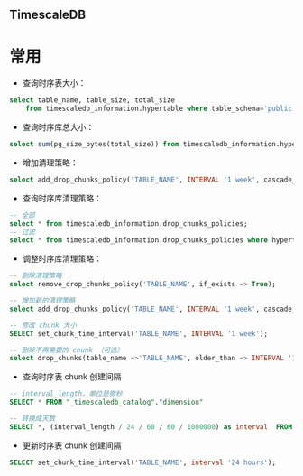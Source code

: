 
TimescaleDB
---

# 常用

- 查询时序表大小：

```sql
select table_name, table_size, total_size
    from timescaledb_information.hypertable where table_schema='public';
```

- 查询时序库总大小：

```sql
select sum(pg_size_bytes(total_size)) from timescaledb_information.hypertable where total_size is not null;
```

- 增加清理策略：

```sql
select add_drop_chunks_policy('TABLE_NAME', INTERVAL '1 week', cascade_to_materializations => FALSE);
```

- 查询时序库清理策略：

```sql
-- 全部
select * from timescaledb_information.drop_chunks_policies;
-- 过滤
select * from timescaledb_information.drop_chunks_policies where hypertable = 'TABLE_NAME'::regclass;
```

- 调整时序库清理策略：

```sql
-- 删除清理策略
select remove_drop_chunks_policy('TABLE_NAME', if_exists => True);

-- 增加新的清理策略
select add_drop_chunks_policy('TABLE_NAME', INTERVAL '1 week', cascade_to_materializations => FALSE);

-- 修改 chunk 大小
SELECT set_chunk_time_interval('TABLE_NAME', INTERVAL '1 week');

-- 删除不再需要的 chunk （可选）
select drop_chunks(table_name =>'TABLE_NAME', older_than => INTERVAL '1 week', cascade_to_materializations => FALSE);
```


- 查询时序表 chunk 创建间隔

```sql
-- interval_length，单位是微秒
SELECT * FROM "_timescaledb_catalog"."dimension"

-- 转换成天数
SELECT *, (interval_length / 24 / 60 / 60 / 1000000) as interval  FROM "_timescaledb_catalog"."dimension";
```


- 更新时序表 chunk 创建间隔

```sql
SELECT set_chunk_time_interval('TABLE_NAME', interval '24 hours');
```
